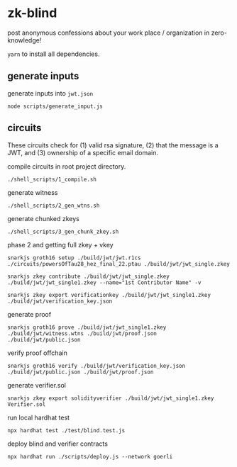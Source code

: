 # zk-blind

post anonymous confessions about your work place / organization in zero-knowledge!

`yarn` to install all dependencies.

## generate inputs

generate inputs into `jwt.json`
```
node scripts/generate_input.js
``` 

## circuits 

These circuits check for (1) valid rsa signature, (2) that the message is a JWT, and (3) ownership of a specific email domain.

compile circuits in root project directory.
```
./shell_scripts/1_compile.sh
```

generate witness
```
./shell_scripts/2_gen_wtns.sh
```

generate chunked zkeys
```
./shell_scripts/3_gen_chunk_zkey.sh
```

phase 2 and getting full zkey + vkey
```
snarkjs groth16 setup ./build/jwt/jwt.r1cs ./circuits/powersOfTau28_hez_final_22.ptau ./build/jwt/jwt_single.zkey

snarkjs zkey contribute ./build/jwt/jwt_single.zkey ./build/jwt/jwt_single1.zkey --name="1st Contributor Name" -v

snarkjs zkey export verificationkey ./build/jwt/jwt_single1.zkey ./build/jwt/verification_key.json

```

generate proof
```
snarkjs groth16 prove ./build/jwt/jwt_single1.zkey ./build/jwt/witness.wtns ./build/jwt/proof.json ./build/jwt/public.json
```

verify proof offchain
```
snarkjs groth16 verify ./build/jwt/verification_key.json ./build/jwt/public.json ./build/jwt/proof.json
```

generate verifier.sol
```
snarkjs zkey export solidityverifier ./build/jwt/jwt_single1.zkey Verifier.sol
```

run local hardhat test 
```
npx hardhat test ./test/blind.test.js
```

deploy blind and verifier contracts
```
npx hardhat run ./scripts/deploy.js --network goerli
```


